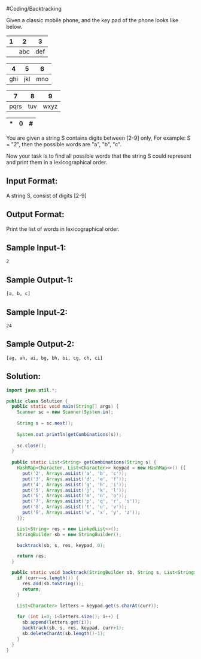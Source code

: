 #Coding/Backtracking 

Given a classic mobile phone, and the key pad of the phone looks like below.

| 1   | 2   | 3   |
| --- | --- | --- |
|     | abc | def |

| 4   | 5   | 6   |
| --- | --- | --- |
| ghi | jkl | mno |
  
| 7    | 8   | 9    |
| ---- | --- | ---- |
| pqrs | tuv | wxyz | 
	
| *   | 0   | #   |
| --- | --- | --- |


You are given a string S contains digits between \[2-9] only, For example: S = "2", then the possible words are "a", "b", "c".

Now your task is to find all possible words that the string S could represent and print them in a lexicographical order. 

Input Format:
-------------
A string S, consist of digits \[2-9]

Output Format:
--------------
Print the list of words in lexicographical order.

Sample Input-1:
---------------
```
2
```

Sample Output-1:
----------------
```
[a, b, c]
```


Sample Input-2:
---------------
```
24
```

Sample Output-2:
----------------
```
[ag, ah, ai, bg, bh, bi, cg, ch, ci]
```

## Solution:

```java
import java.util.*;

public class Solution {
  public static void main(String[] args) {
    Scanner sc = new Scanner(System.in);
    
    String s = sc.next();
    
    System.out.println(getCombinations(s));
    
    sc.close();
  }
  
  public static List<String> getCombinations(String s) {
    HashMap<Character, List<Character>> keypad = new HashMap<>() {{
      put('2', Arrays.asList('a', 'b', 'c'));
      put('3', Arrays.asList('d', 'e', 'f'));
      put('4', Arrays.asList('g', 'h', 'i'));
      put('5', Arrays.asList('j', 'k', 'l'));
      put('6', Arrays.asList('m', 'n', 'o'));
      put('7', Arrays.asList('p', 'q', 'r', 's'));
      put('8', Arrays.asList('t', 'u', 'v'));
      put('9', Arrays.asList('w', 'x', 'y', 'z'));
    }};

    List<String> res = new LinkedList<>();
    StringBuilder sb = new StringBuilder();

    backtrack(sb, s, res, keypad, 0);

    return res;
  }

  public static void backtrack(StringBuilder sb, String s, List<String> res, Map<Character, List<Character>> keypad, int curr) {
    if (curr==s.length()) {
      res.add(sb.toString());
      return;
    }

    List<Character> letters = keypad.get(s.charAt(curr));
    
    for (int i=0; i<letters.size(); i++) {
      sb.append(letters.get(i));
      backtrack(sb, s, res, keypad, curr+1);
      sb.deleteCharAt(sb.length()-1);
    }
  }
}
```